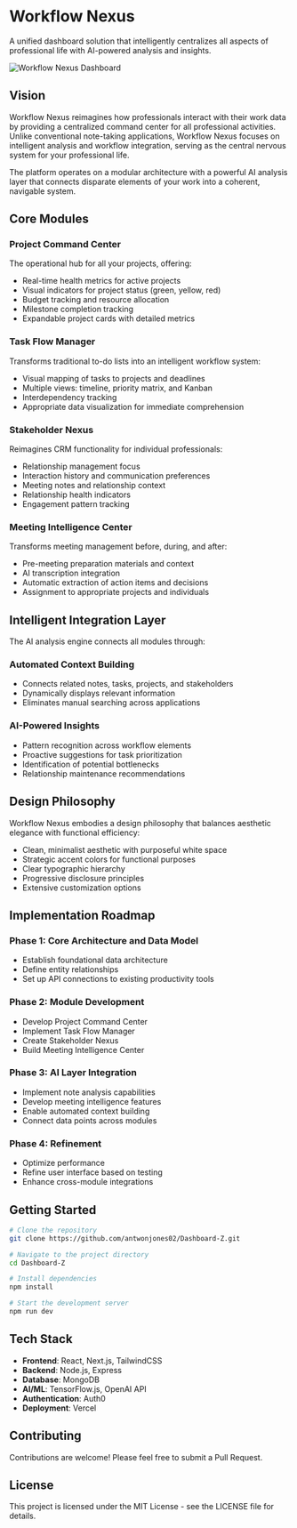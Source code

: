 # Workflow Nexus

A unified dashboard solution that intelligently centralizes all aspects of professional life with AI-powered analysis and insights.

![Workflow Nexus Dashboard](https://via.placeholder.com/1200x600?text=Workflow+Nexus+Dashboard)

## Vision

Workflow Nexus reimagines how professionals interact with their work data by providing a centralized command center for all professional activities. Unlike conventional note-taking applications, Workflow Nexus focuses on intelligent analysis and workflow integration, serving as the central nervous system for your professional life.

The platform operates on a modular architecture with a powerful AI analysis layer that connects disparate elements of your work into a coherent, navigable system.

## Core Modules

### Project Command Center

The operational hub for all your projects, offering:
- Real-time health metrics for active projects
- Visual indicators for project status (green, yellow, red)
- Budget tracking and resource allocation
- Milestone completion tracking
- Expandable project cards with detailed metrics

### Task Flow Manager

Transforms traditional to-do lists into an intelligent workflow system:
- Visual mapping of tasks to projects and deadlines
- Multiple views: timeline, priority matrix, and Kanban
- Interdependency tracking
- Appropriate data visualization for immediate comprehension

### Stakeholder Nexus

Reimagines CRM functionality for individual professionals:
- Relationship management focus
- Interaction history and communication preferences
- Meeting notes and relationship context
- Relationship health indicators
- Engagement pattern tracking

### Meeting Intelligence Center

Transforms meeting management before, during, and after:
- Pre-meeting preparation materials and context
- AI transcription integration
- Automatic extraction of action items and decisions
- Assignment to appropriate projects and individuals

## Intelligent Integration Layer

The AI analysis engine connects all modules through:

### Automated Context Building
- Connects related notes, tasks, projects, and stakeholders
- Dynamically displays relevant information
- Eliminates manual searching across applications

### AI-Powered Insights
- Pattern recognition across workflow elements
- Proactive suggestions for task prioritization
- Identification of potential bottlenecks
- Relationship maintenance recommendations

## Design Philosophy

Workflow Nexus embodies a design philosophy that balances aesthetic elegance with functional efficiency:

- Clean, minimalist aesthetic with purposeful white space
- Strategic accent colors for functional purposes
- Clear typographic hierarchy
- Progressive disclosure principles
- Extensive customization options

## Implementation Roadmap

### Phase 1: Core Architecture and Data Model
- Establish foundational data architecture
- Define entity relationships
- Set up API connections to existing productivity tools

### Phase 2: Module Development
- Develop Project Command Center
- Implement Task Flow Manager
- Create Stakeholder Nexus
- Build Meeting Intelligence Center

### Phase 3: AI Layer Integration
- Implement note analysis capabilities
- Develop meeting intelligence features
- Enable automated context building
- Connect data points across modules

### Phase 4: Refinement
- Optimize performance
- Refine user interface based on testing
- Enhance cross-module integrations

## Getting Started

```bash
# Clone the repository
git clone https://github.com/antwonjones02/Dashboard-Z.git

# Navigate to the project directory
cd Dashboard-Z

# Install dependencies
npm install

# Start the development server
npm run dev
```

## Tech Stack

- **Frontend**: React, Next.js, TailwindCSS
- **Backend**: Node.js, Express
- **Database**: MongoDB
- **AI/ML**: TensorFlow.js, OpenAI API
- **Authentication**: Auth0
- **Deployment**: Vercel

## Contributing

Contributions are welcome! Please feel free to submit a Pull Request.

## License

This project is licensed under the MIT License - see the LICENSE file for details.